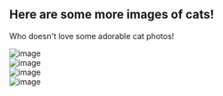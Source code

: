 
<h2>Here are some more images of cats!</h2>

<p>
  Who doesn't love some adorable cat photos!
  
  ![image](https://user-images.githubusercontent.com/89279673/138019740-a0590b64-15dc-43a6-8b01-839f329f596c.jpeg)
  <br>
  ![image](https://user-images.githubusercontent.com/89279673/138019743-6f289c4e-113f-4506-bb15-f400379fd5c0.jpeg)
  <br>
  ![image](https://user-images.githubusercontent.com/89279673/138019757-d481360e-afcc-47bb-8d91-2899da820a10.jpeg)
  <br>
  ![image](https://user-images.githubusercontent.com/89279673/138019761-85bddccf-e4ef-4fec-9d2e-33df1b970bc5.jpeg)
</p>
